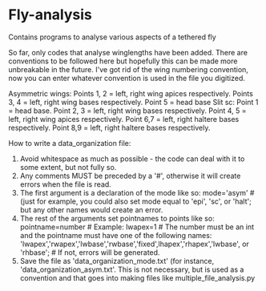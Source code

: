 # Fly-analysis
Contains programs to analyse various aspects of a tethered fly

So far, only codes that analyse winglengths have been added. There are conventions to be followed here but hopefully this can be made more
unbreakable in the future. I've got rid of the wing numbering convention, now you can enter whatever convention is used in the file you digitized.

Asymmetric wings: Points 1, 2 = left, right wing apices respectively. Points 3, 4 = left, right wing bases respectively. Point 5 = head base
Slit sc: Point 1 = head base. Point 2, 3 = left, right wing bases respectively. Point 4, 5 = left, right wing apices respectively. Point 6,7 = left, right haltere bases respectively. Point 8,9 = left, right haltere bases respectively.

How to write a data_organization file:

1) Avoid whitespace as much as possible - the code can deal with it to some extent, but not fully so.
2) Any comments MUST be preceded by a '#', otherwise it will create errors when the file is read.
3) The first argument is a declaration of the mode like so:
          mode='asym'
          # (just for example, you could also set mode equal to 'epi', 'sc', or 'halt'; but any other names would create an error.
4) The rest of the arguments set pointnames to points like so:
          pointname=number
          # Example:
          lwapex=1
          # The number must be an int and the pointname must have one of the following names: 'lwapex','rwapex','lwbase','rwbase','fixed',lhapex','rhapex','lwbase', or 'rhbase'; 
          # If not, errors will be generated.
5) Save the file as 'data_organization_mode.txt' (for instance, 'data_organization_asym.txt'. This is not necessary, but is used as a convention and that goes into making files like multiple_file_analysis.py
